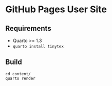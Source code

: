 # GitHub Pages User Site

## Requirements

* Quarto >= 1.3
* `quarto install tinytex`


## Build

```
cd content/
quarto render
```
